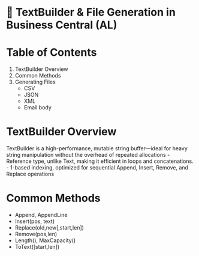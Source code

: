 # 📘 TextBuilder & File Generation in Business Central (AL)
# Table of Contents
  1. TextBuilder Overview
  2. Common Methods
  3. Generating Files
     - CSV
     - JSON
     - XML
     - Email body

# TextBuilder Overview
  TextBuilder is a high-performance, mutable string buffer—ideal for heavy string manipulation without the overhead     of repeated allocations
    - Reference type, unlike Text, making it efficient in loops and concatenations.
    - 1-based indexing, optimized for sequential Append, Insert, Remove, and Replace operations

# Common Methods
  - Append, AppendLine
  - Insert(pos, text) 
  - Replace(old,new[,start,len])
  - Remove(pos,len)
  - Length(), MaxCapacity()
  - ToText([start,len])

